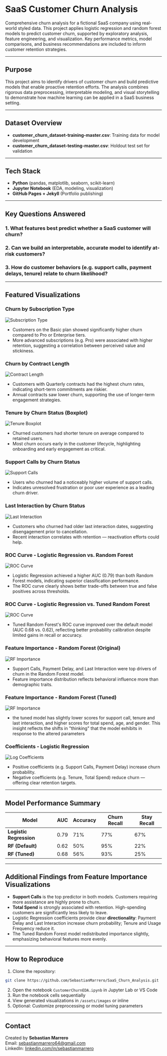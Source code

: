 
# SaaS Customer Churn Analysis

Comprehensive churn analysis for a fictional SaaS company using real-world styled data. This project applies logistic regression and random forest models to predict customer churn, supported by exploratory analysis, feature engineering, and visualization. Key performance metrics, model comparisons, and business recommendations are included to inform customer retention strategies.

---

## Purpose

This project aims to identify drivers of customer churn and build predictive models that enable proactive retention efforts. The analysis combines rigorous data preprocessing, interpretable modeling, and visual storytelling to demonstrate how machine learning can be applied in a SaaS business setting.

---

## Dataset Overview

- **customer_churn_dataset-training-master.csv**: Training data for model development  
- **customer_churn_dataset-testing-master.csv**: Holdout test set for validation

---

## Tech Stack

- **Python** (pandas, matplotlib, seaborn, scikit-learn)  
- **Jupyter Notebook** (EDA, modeling, visualization)  
- **GitHub Pages + Jekyll** (Portfolio publishing)

---

## Key Questions Answered

### 1. What features best predict whether a SaaS customer will churn?
### 2. Can we build an interpretable, accurate model to identify at-risk customers?
### 3. How do customer behaviors (e.g. support calls, payment delays, tenure) relate to churn likelihood?

---

## Featured Visualizations

### Churn by Subscription Type
![Subscription Type](assets/images/ChurnBySubscriptionType.png)

- Customers on the Basic plan showed significantly higher churn compared to Pro or Enterprise tiers.
- More advanced subscriptions (e.g. Pro) were associated with higher retention, suggesting a correlation between perceived value and stickiness.

### Churn by Contract Length
![Contract Length](assets/images/ChurnByContractLength.png)

- Customers with Quarterly contracts had the highest churn rates, indicating short-term commitments are riskier.
- Annual contracts saw lower churn, supporting the use of longer-term engagement strategies.

### Tenure by Churn Status (Boxplot)
![Tenure Boxplot](assets/images/TenureBoxplot.png)

- Churned customers had shorter tenure on average compared to retained users.
- Most churn occurs early in the customer lifecycle, highlighting onboarding and early engagement as critical.

### Support Calls by Churn Status
![Support Calls](assets/images/SupportCallsBoxplot.png)

- Users who churned had a noticeably higher volume of support calls.
- Indicates unresolved frustration or poor user experience as a leading churn driver.

### Last Interaction by Churn Status
![Last Interaction](assets/images/LastInteractionBoxplot.png)
- Customers who churned had older last interaction dates, suggesting disengagement prior to cancellation.
- Recent interaction correlates with retention — reactivation efforts could help.

### ROC Curve - Logistic Regression vs. Random Forest
![ROC Curve](assets/images/ROC_LR_RF_Comparison.png)

- Logistic Regression achieved a higher AUC (0.79) than both Random Forest models, indicating superior classification performance.
- The ROC curve clearly shows better trade-offs between true and false positives across thresholds.

### ROC Curve - Logistic Regression vs. Tuned Random Forest
![ROC Curve](assets/images/ROC_LR_RFT_Comparison.png)

- Tuned Random Forest's ROC curve improved over the default model (AUC 0.68 vs. 0.62), reflecting better probability calibration despite limited gains in recall or accuracy.

### Feature Importance - Random Forest (Original)
![RF Importance](assets/images/FeatureImportance_RF_Orig.png)

- Support Calls, Payment Delay, and Last Interaction were top drivers of churn in the Random Forest model.
- Feature importance distribution reflects behavioral influence more than demographic traits.

### Feature Importance - Random Forest (Tuned)
![RF Importance](assets/images/FeatureImportance_RF_Tuned.png)

- the tuned model has slightly lower scores for support call, tenure and last interaction, and higher scores for total spend, age, and gender. This insight reflects the shifts in "thinking" that the model exhibits in response to the altered parameters

### Coefficients - Logistic Regression
![Log Coefficients](assets/images/LogisticRegressionCoefficients.png)

- Positive coefficients (e.g. Support Calls, Payment Delay) increase churn probability.
- Negative coefficients (e.g. Tenure, Total Spend) reduce churn — offering clear retention targets.

---

## Model Performance Summary

| Model                | AUC  | Accuracy | Churn Recall | Stay Recall |
|---------------------|------|----------|--------------|-------------|
| **Logistic Regression** | 0.79 | 71%      | 77%          | 67%         |
| **RF (Default)**        | 0.62 | 50%      | 95%          | 22%         |
| **RF (Tuned)**          | 0.68 | 56%      | 93%          | 25%         |

---

## Additional Findings from Feature Importance Visualizations

- **Support Calls** is the top predictor in both models. Customers requiring more assistance are highly prone to churn.
- **Total Spend** is strongly associated with retention. High-spending customers are significantly less likely to leave.
- Logistic Regression coefficients provide clear **directionality**: Payment Delay and Last Interaction increase churn probability; Tenure and Usage Frequency reduce it.
- The Tuned Random Forest model redistributed importance slightly, emphasizing behavioral features more evenly.

---

## How to Reproduce

1. Clone the repository:
```bash
git clone https://github.com/SebastianMarrero/SaaS_Churn_Analysis.git
```
2. Open the notebook `CustomerChurnEDA.ipynb` in Jupyter Lab or VS Code  
3. Run the notebook cells sequentially  
4. View generated visualizations in `/assets/images` or inline  
5. Optional: Customize preprocessing or model tuning parameters

---

## Contact

Created by **Sebastian Marrero**  
Email: sebastianmarrero64@gmail.com  
LinkedIn: [linkedin.com/in/sebastianmarrero](https://linkedin.com/in/sebastianmarrero)
